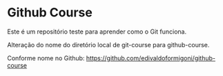 # Github Course

Este é um repositório teste para aprender como o Git funciona.

Alteração do nome do diretório local de git-course para github-course.

Conforme nome no Github:
https://github.com/edivaldoformigoni/github-course
